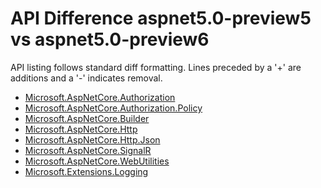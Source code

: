 # API Difference aspnet5.0-preview5 vs aspnet5.0-preview6

API listing follows standard diff formatting. Lines preceded by a '+' are
additions and a '-' indicates removal.

* [Microsoft.AspNetCore.Authorization](5.0-preview6_Microsoft.AspNetCore.Authorization.md)
* [Microsoft.AspNetCore.Authorization.Policy](5.0-preview6_Microsoft.AspNetCore.Authorization.Policy.md)
* [Microsoft.AspNetCore.Builder](5.0-preview6_Microsoft.AspNetCore.Builder.md)
* [Microsoft.AspNetCore.Http](5.0-preview6_Microsoft.AspNetCore.Http.md)
* [Microsoft.AspNetCore.Http.Json](5.0-preview6_Microsoft.AspNetCore.Http.Json.md)
* [Microsoft.AspNetCore.SignalR](5.0-preview6_Microsoft.AspNetCore.SignalR.md)
* [Microsoft.AspNetCore.WebUtilities](5.0-preview6_Microsoft.AspNetCore.WebUtilities.md)
* [Microsoft.Extensions.Logging](5.0-preview6_Microsoft.Extensions.Logging.md)

